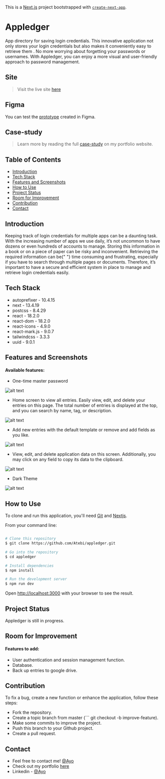 This is a [Next.js](https://nextjs.org/) project bootstrapped with [`create-next-app`](https://github.com/vercel/next.js/tree/canary/packages/create-next-app).

# Appledger

<div style= background: #F2f2f2; color: black; border: 3px solid #535353; nargin: 0px auto; width: 456px; padding: 10px; border-radius: 10px; >
            App directory for saving login credentials. This innovative application not
            only stores your login credentials but
            also makes it
              conveniently easy to retrieve them
            . No more worrying about forgetting your passwords or usernames.
            With Appledger, you can enjoy a more
            visual and user-friendly approach
            to password management.
</div>

## Site

> Visit the live site [here](https://appledger.vercel.app)

## Figma

You can test the [prototype](https://appledger.vercel.app) created in Figma.

## Case-study

> Learn more by reading the full [case-study](https://pixelayo.vercel.app/ayo/case-study/appledger) on my portfolio website.

## Table of Contents

- [Introduction](#introduction)
- [Tech Stack](#tech-stack)
- [Features and Screenshots](#features-and-screenshots)
- [How to Use](#how-to-use)
- [Project Status](#project-status)
- [Room for Improvement](#room-for-improvement)
- [Contribution](#contribution)
- [Contact](#contact)

## Introduction

Keeping track of login credentials for multiple apps can be a
daunting task. With the
increasing number of apps we use daily, it’s not uncommon to have
dozens or even
hundreds of accounts to manage.
Storing this information in a book or on a piece of paper can be
risky and inconvenient.
Retrieving the required information can be{" "}
time consuming and frustrating,
especially if you have to search through multiple pages or
documents. Therefore, it’s important to have a secure and efficient
system in place to manage and retrieve login credentials easily.

## Tech Stack

- autoprefixer - 10.4.15
- next - 13.4.19
- postcss - 8.4.29
- react - 18.2.0
- react-dom - 18.2.0
- react-icons - 4.9.0
- react-mark.js - 9.0.7
- tailwindcss - 3.3.3
- uuid - 9.0.1

## Features and Screenshots

#### Available features:

- One-time master password

![alt text](./img/appl_login.webp)

- Home screen to view all entries. Easily view, edit, and delete your entries on this page. The total
  number of entries is displayed at the top, and you can search by
  name, tag, or description.

![alt text](./img/appl_home.webp)

- Add new entries with the default template or remove and add
  fields as you like.

![alt text](./img/appl_view.webp)

- View, edit, and delete application data on this screen.
  Additionally, you may click on any field to copy its data to the
  clipboard.

![alt text](./img/appl_view.webp)

- Dark Theme

![alt text](./img/appl_homeDark.webp)

## How to Use

To clone and run this application, you'll need [Git](https://github.com/) and [Nextjs](https://nextjs.org/).

From your command line:

```bash

# Clone this repository
$ git clone https://github.com/Atebi/appledger.git

# Go into the repository
$ cd appledger

# Install dependencies
$ npm install

# Run the development server
$ npm run dev

```

Open [http://localhost:3000](http://localhost:3000) with your browser to see the result.

## Project Status

Appledger is still in progress.

## Room for Improvement

#### Features to add:

- User authentication and session management function.
- Database.
- Back up entries to google drive.

## Contribution

To fix a bug, create a new function or enhance the application, follow these steps:

- Fork the repository.
- Create a topic branch from master (``` git checkout -b improve-feature).
- Make some commits to improve the project.
- Push this branch to your Github project.
- Create a pull request.

## Contact

- Feel free to contact me! [@Ayo](https://pixelayo.vercel.app/ayo/contact)
- Check out my portfolio [here](https://pixelayo.vercel.app)
- Linkedin - [@Ayo](https://pixelayo.vercel.app)

<!-- To learn more about Next.js, take a look at the following resources:

- [Next.js Documentation](https://nextjs.org/docs) - learn about Next.js features and API.
- [Learn Next.js](https://nextjs.org/learn) - an interactive Next.js tutorial.

You can check out [the Next.js GitHub repository](https://github.com/vercel/next.js/) - your feedback and contributions are welcome!

## Deploy on Vercel

The easiest way to deploy your Next.js app is to use the [Vercel Platform](https://vercel.com/new?utm_medium=default-template&filter=next.js&utm_source=create-next-app&utm_campaign=create-next-app-readme) from the creators of Next.js.

Check out our [Next.js deployment documentation](https://nextjs.org/docs/deployment) for more details. -->

